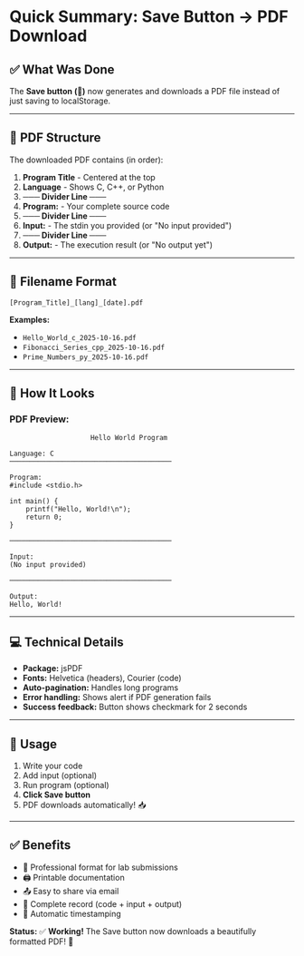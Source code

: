 # Quick Summary: Save Button → PDF Download

## ✅ What Was Done

The **Save button (💾)** now generates and downloads a PDF file instead of just saving to localStorage.

---

## 📄 PDF Structure

The downloaded PDF contains (in order):

1. **Program Title** - Centered at the top
2. **Language** - Shows C, C++, or Python
3. **─── Divider Line ───**
4. **Program:** - Your complete source code
5. **─── Divider Line ───**
6. **Input:** - The stdin you provided (or "No input provided")
7. **─── Divider Line ───**
8. **Output:** - The execution result (or "No output yet")

---

## 📁 Filename Format

```
[Program_Title]_[lang]_[date].pdf
```

**Examples:**
- `Hello_World_c_2025-10-16.pdf`
- `Fibonacci_Series_cpp_2025-10-16.pdf`
- `Prime_Numbers_py_2025-10-16.pdf`

---

## 🎨 How It Looks

### PDF Preview:
```
                    Hello World Program

Language: C
────────────────────────────────────────

Program:
#include <stdio.h>

int main() {
    printf("Hello, World!\n");
    return 0;
}

────────────────────────────────────────

Input:
(No input provided)

────────────────────────────────────────

Output:
Hello, World!
```

---

## 💻 Technical Details

- **Package:** jsPDF
- **Fonts:** Helvetica (headers), Courier (code)
- **Auto-pagination:** Handles long programs
- **Error handling:** Shows alert if PDF generation fails
- **Success feedback:** Button shows checkmark for 2 seconds

---

## 🎯 Usage

1. Write your code
2. Add input (optional)
3. Run program (optional)
4. **Click Save button**
5. PDF downloads automatically! 📥

---

## ✅ Benefits

- 📄 Professional format for lab submissions
- 🖨️ Printable documentation
- 📤 Easy to share via email
- 💾 Complete record (code + input + output)
- 📅 Automatic timestamping

**Status:** ✅ **Working!** The Save button now downloads a beautifully formatted PDF! 🎉
